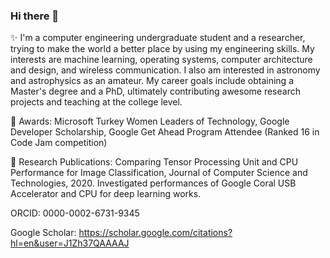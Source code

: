 ### Hi there 👋

✨ 
I'm a computer engineering undergraduate student and a researcher, trying to make the world a better place by using my engineering skills. My interests are machine learning, operating systems, computer architecture and design, and wireless communication. I also am interested in astronomy and astrophysics as an amateur. My career goals include obtaining a Master's degree and a PhD, ultimately contributing awesome research projects and teaching at the college level.


👯 Awards: Microsoft Turkey Women Leaders of Technology, Google Developer Scholarship, Google Get Ahead Program Attendee (Ranked 16 in Code Jam competition)


🔭 Research Publications: Comparing Tensor Processing Unit and CPU Performance for Image Classification, Journal of Computer Science and Technologies, 2020. Investigated performances of Google Coral USB Accelerator and CPU for deep learning works.

ORCID: 0000-0002-6731-9345

Google Scholar: https://scholar.google.com/citations?hl=en&user=J1Zh37QAAAAJ
